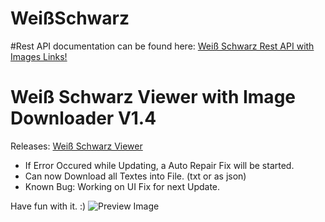 # WeißSchwarz

#Rest API documentation can be found here:
[Weiß Schwarz Rest API with Images Links!](https://djnemas.de/WSRestAPI/)

# Weiß Schwarz Viewer with Image Downloader V1.4
Releases: [Weiß Schwarz Viewer](https://github.com/DjNemas/WeissSchwarz/releases)

- If Error Occured while Updating, a Auto Repair Fix will be started.
- Can now Download all Textes into File. (txt or as json)
- Known Bug: Working on UI Fix for next Update.


Have fun with it. :)
![Preview Image](https://djnemas.de/SX/k7SxIXlu0J.png)

